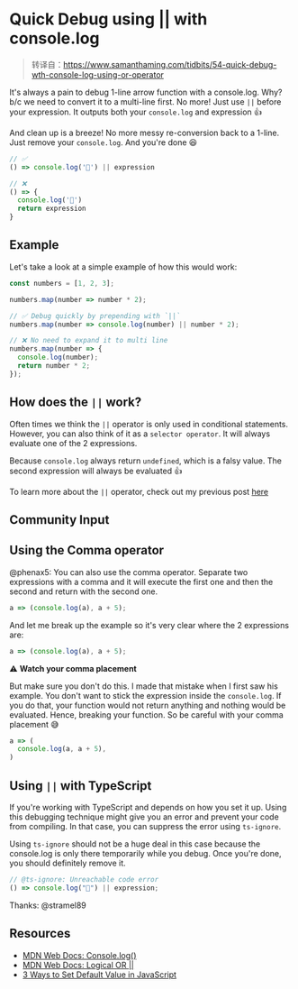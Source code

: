 # Quick Debug using || with console.log

> 转译自：https://www.samanthaming.com/tidbits/54-quick-debug-wth-console-log-using-or-operator

It's always a pain to debug 1-line arrow function with a console.log. Why? b/c we need to convert it to a multi-line first. No more! Just use `||` before your expression. It outputs both your `console.log` and expression 👍

And clean up is a breeze! No more messy re-conversion back to a 1-line. Just remove your `console.log`. And you're done 😆

```js
// ✅
() => console.log('🤖') || expression

// ❌
() => {
  console.log('🤖')
  return expression
}
```

## Example

Let's take a look at a simple example of how this would work:

```js
const numbers = [1, 2, 3];

numbers.map(number => number * 2);

// ✅ Debug quickly by prepending with `||`
numbers.map(number => console.log(number) || number * 2);

// ❌ No need to expand it to multi line
numbers.map(number => {
  console.log(number);
  return number * 2;
});
```

## How does the `||` work?

Often times we think the `||` operator is only used in conditional statements. However, you can also think of it as a `selector operator`. It will always evaluate one of the 2 expressions.

Because `console.log` always return `undefined`, which is a falsy value. The second expression will always be evaluated 👍

To learn more about the `||` operator, check out my previous post [here](https://www.samanthaming.com/tidbits/52-3-ways-to-set-default-value)

## Community Input

## Using the Comma operator

@phenax5: You can also use the comma operator. Separate two expressions with a comma and it will execute the first one and then the second and return with the second one.

```js
a => (console.log(a), a + 5);
```

And let me break up the example so it's very clear where the 2 expressions are:

```js
a => (console.log(a), a + 5);
```

⚠️ **Watch your comma placement**

But make sure you don't do this. I made that mistake when I first saw his example. You don't want to stick the expression inside the `console.log`. If you do that, your function would not return anything and nothing would be evaluated. Hence, breaking your function. So be careful with your comma placement 😅

```js
a => (
  console.log(a, a + 5),
)
```

## Using `||` with TypeScript

If you're working with TypeScript and depends on how you set it up. Using this debugging technique might give you an error and prevent your code from compiling. In that case, you can suppress the error using `ts-ignore`.

Using `ts-ignore` should not be a huge deal in this case because the console.log is only there temporarily while you debug. Once you're done, you should definitely remove it.

```js
// @ts-ignore: Unreachable code error
() => console.log("🤖") || expression;
```

Thanks: @stramel89

## Resources

- [MDN Web Docs: Console.log()](https://developer.mozilla.org/en-US/docs/Web/API/Console/log)
- [MDN Web Docs: Logical OR ||](<https://developer.mozilla.org/en-US/docs/Web/JavaScript/Reference/Operators/Logical_Operators#Logical_OR_()>)
- [3 Ways to Set Default Value in JavaScript](https://www.samanthaming.com/tidbits/52-3-ways-to-set-default-value)
